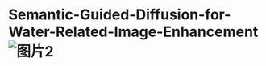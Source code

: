 # Semantic-Guided-Diffusion-for-Water-Related-Image-Enhancement![图片2](https://github.com/user-attachments/assets/644183a2-2dda-43b5-838f-f1ef71cda15f)
